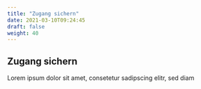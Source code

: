 ```yaml
---
title: "Zugang sichern"
date: 2021-03-10T09:24:45
draft: false
weight: 40
---
```

## Zugang sichern

Lorem ipsum dolor sit amet, consetetur sadipscing elitr, sed diam 